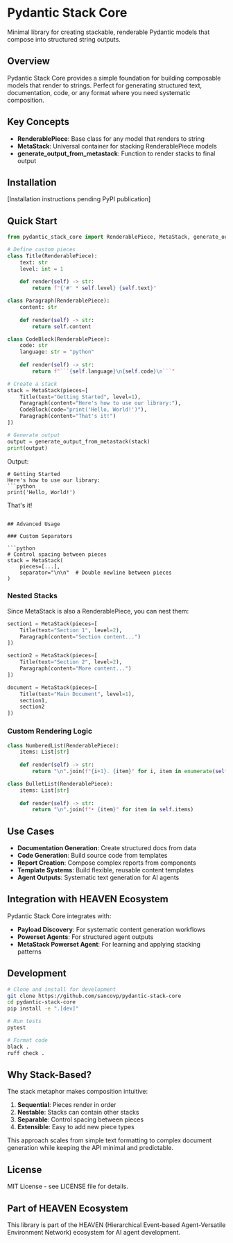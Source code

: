 # Pydantic Stack Core

Minimal library for creating stackable, renderable Pydantic models that compose into structured string outputs.

## Overview

Pydantic Stack Core provides a simple foundation for building composable models that render to strings. Perfect for generating structured text, documentation, code, or any format where you need systematic composition.

## Key Concepts

- **RenderablePiece**: Base class for any model that renders to string
- **MetaStack**: Universal container for stacking RenderablePiece models  
- **generate_output_from_metastack**: Function to render stacks to final output

## Installation

[Installation instructions pending PyPI publication]

## Quick Start

```python
from pydantic_stack_core import RenderablePiece, MetaStack, generate_output_from_metastack

# Define custom pieces
class Title(RenderablePiece):
    text: str
    level: int = 1
    
    def render(self) -> str:
        return f"{'#' * self.level} {self.text}"

class Paragraph(RenderablePiece):
    content: str
    
    def render(self) -> str:
        return self.content

class CodeBlock(RenderablePiece):
    code: str
    language: str = "python"
    
    def render(self) -> str:
        return f"```{self.language}\n{self.code}\n```"

# Create a stack
stack = MetaStack(pieces=[
    Title(text="Getting Started", level=1),
    Paragraph(content="Here's how to use our library:"),
    CodeBlock(code="print('Hello, World!')"),
    Paragraph(content="That's it!")
])

# Generate output
output = generate_output_from_metastack(stack)
print(output)
```

Output:
```
# Getting Started
Here's how to use our library:
```python
print('Hello, World!')
```
That's it!
```

## Advanced Usage

### Custom Separators

```python
# Control spacing between pieces
stack = MetaStack(
    pieces=[...],
    separator="\n\n"  # Double newline between pieces
)
```

### Nested Stacks

Since MetaStack is also a RenderablePiece, you can nest them:

```python
section1 = MetaStack(pieces=[
    Title(text="Section 1", level=2),
    Paragraph(content="Section content...")
])

section2 = MetaStack(pieces=[
    Title(text="Section 2", level=2), 
    Paragraph(content="More content...")
])

document = MetaStack(pieces=[
    Title(text="Main Document", level=1),
    section1,
    section2
])
```

### Custom Rendering Logic

```python
class NumberedList(RenderablePiece):
    items: List[str]
    
    def render(self) -> str:
        return "\n".join(f"{i+1}. {item}" for i, item in enumerate(self.items))

class BulletList(RenderablePiece):
    items: List[str]
    
    def render(self) -> str:
        return "\n".join(f"• {item}" for item in self.items)
```

## Use Cases

- **Documentation Generation**: Create structured docs from data
- **Code Generation**: Build source code from templates  
- **Report Creation**: Compose complex reports from components
- **Template Systems**: Build flexible, reusable content templates
- **Agent Outputs**: Systematic text generation for AI agents

## Integration with HEAVEN Ecosystem

Pydantic Stack Core integrates with:
- **Payload Discovery**: For systematic content generation workflows
- **Powerset Agents**: For structured agent outputs
- **MetaStack Powerset Agent**: For learning and applying stacking patterns

## Development

```bash
# Clone and install for development
git clone https://github.com/sancovp/pydantic-stack-core
cd pydantic-stack-core
pip install -e ".[dev]"

# Run tests
pytest

# Format code
black .
ruff check .
```

## Why Stack-Based?

The stack metaphor makes composition intuitive:
1. **Sequential**: Pieces render in order
2. **Nestable**: Stacks can contain other stacks
3. **Separable**: Control spacing between pieces
4. **Extensible**: Easy to add new piece types

This approach scales from simple text formatting to complex document generation while keeping the API minimal and predictable.

## License

MIT License - see LICENSE file for details.

## Part of HEAVEN Ecosystem

This library is part of the HEAVEN (Hierarchical Event-based Agent-Versatile Environment Network) ecosystem for AI agent development.
